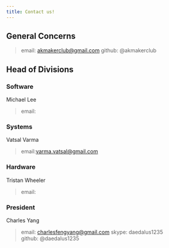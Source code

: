 ```yaml
---
title: Contact us!
---
```

## General Concerns
  > email: <akmakerclub@gmail.com>
    github: @akmakerclub
## Head of Divisions
### Software
Michael Lee
  > email:
### Systems
Vatsal Varma
  > email:<varma.vatsal@gmail.com>
### Hardware
Tristan Wheeler
  > email:
    
### President
Charles Yang
  > email: <charlesfengyang@gmail.com>
    skype: daedalus1235  
    github: @daedalus1235
